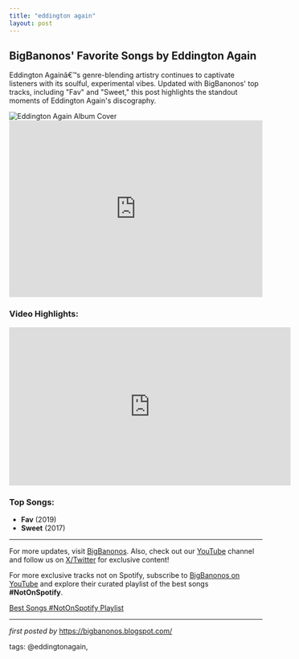 ```yaml
---
title: "eddington again"
layout: post
---
```

<h2 >BigBanonos' Favorite Songs by Eddington Again</h2> <!-- Introductory Text -->
<p >Eddington Againâ€™s genre-blending artistry continues to captivate listeners with its soulful, experimental vibes. Updated with BigBanonos' top tracks, including "Fav" and "Sweet," this post highlights the standout moments of Eddington Again's discography.</p> <!-- Featured Image -->
<div > <img src="https://i.scdn.co/image/ab67616100005174a9d57c1cf1109d923b59678e" alt="Eddington Again Album Cover">
</div> <!-- Spotify Playlist Embed -->
<div > <iframe src="https://open.spotify.com/embed/playlist/54x2EX2PZTyodvdpaEMnd5?utm_source=generator" width="100%" height="352" frameborder="0" allow="autoplay; clipboard-write; encrypted-media; fullscreen; picture-in-picture" loading="lazy"></iframe>
</div> <!-- YouTube Playlist Embed -->
<h3 >Video Highlights:</h3>
<div > <iframe allow="accelerometer; autoplay; encrypted-media; gyroscope; picture-in-picture" allowfullscreen="" frameborder="0" height="315" src="https://www.youtube.com/embed/videoseries?list=PLtuNtuTatqI3jGgnXwEFQ6ENHTUZDEaub" width="560"></iframe>
</div> <!-- Song List -->
<h3 >Top Songs:</h3>
<ul > <li><strong>Fav</strong> (2019)</li> <li><strong>Sweet</strong> (2017)</li>
</ul> <!-- Footer Links -->
<hr />
<p >For more updates, visit <a href="https://bigbanonos.blogspot.com/" target="_blank">BigBanonos</a>. Also, check out our <a href="https://www.youtube.com/@BigBanonos" target="_blank">YouTube</a> channel and follow us on <a href="https://x.com/bigbanonos" target="_blank">X/Twitter</a> for exclusive content!</p>


<!--Subscribe and Playlist Links-->
<div>
    <p>For more exclusive tracks not on Spotify, subscribe to <a href="https://www.youtube.com/@BigBanonos" target="_blank">BigBanonos on YouTube</a> and explore their curated playlist of the best songs <strong>#NotOnSpotify</strong>.</p>
    <p><a href="https://www.youtube.com/playlist?list=PLtuNtuTatqI0kFahUCbtbfenC_ET5O_tr" target="_blank">Best Songs #NotOnSpotify Playlist<br /></a></p></div>

<hr />

<p><em>first posted by</em> <a href="https://bigbanonos.blogspot.com/" rel="noopener" target="_new">https://bigbanonos.blogspot.com/</a></p>

<p>tags: @eddingtonagain,</p>

